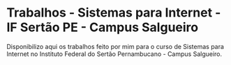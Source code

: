 # Trabalhos - Sistemas para Internet - IF Sertão PE - Campus Salgueiro
 Disponibilizo aqui os trabalhos feito por mim para o curso de Sistemas para Internet no Instituto Federal do Sertão Pernambucano - Campus Salgueiro.
